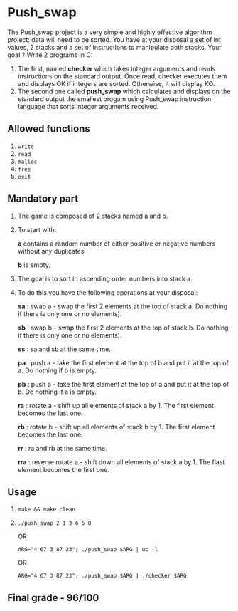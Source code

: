 # Push_swap
The Push_swap project is a very simple and highly effective algorithm project: data will
need to be sorted. You have at your disposal a set of int values, 2 stacks and a set of
instructions to manipulate both stacks.
Your goal ? Write 2 programs in C:

1. The first, named **checker** which takes integer arguments and reads instructions on
the standard output. Once read, checker executes them and displays OK if integers
are sorted. Otherwise, it will display KO.
2. The second one called **push_swap** which calculates and displays on the standard
output the smallest progam using Push_swap instruction language that sorts integer
arguments received.

## Allowed functions
1. `write`
2. `read`
3. `malloc`
4. `free`
5. `exit`

## Mandatory part
1. The game is composed of 2 stacks named a and b.
2. To start with:

    **a** contains a random number of either positive or negative numbers without any duplicates.
    
    **b** is empty.
    
3. The goal is to sort in ascending order numbers into stack a.
4. To do this you have the following operations at your disposal:

    **sa** : swap a - swap the first 2 elements at the top of stack a. Do nothing if there is only one or no elements).
  
    **sb** : swap b - swap the first 2 elements at the top of stack b. Do nothing if there is only one or no elements).
  
    **ss** : sa and sb at the same time.
  
    **pa** : push a - take the first element at the top of b and put it at the top of a. Do nothing if b is empty.
  
    **pb** : push b - take the first element at the top of a and put it at the top of b. Do nothing if a is empty.
  
    **ra** : rotate a - shift up all elements of stack a by 1. The first element becomes the last one.
  
    **rb** : rotate b - shift up all elements of stack b by 1. The first element becomes the last one.
  
    **rr** : ra and rb at the same time.
  
    **rra** : reverse rotate a - shift down all elements of stack a by 1. The flast element becomes the first one.

## Usage
1. `make && make clean`
2. `./push_swap 2 1 3 6 5 8`

    OR
    
    `ARG="4 67 3 87 23"; ./push_swap $ARG | wc -l`
    
    OR
    
    `ARG="4 67 3 87 23"; ./push_swap $ARG | ./checker $ARG`

## Final grade - 96/100
